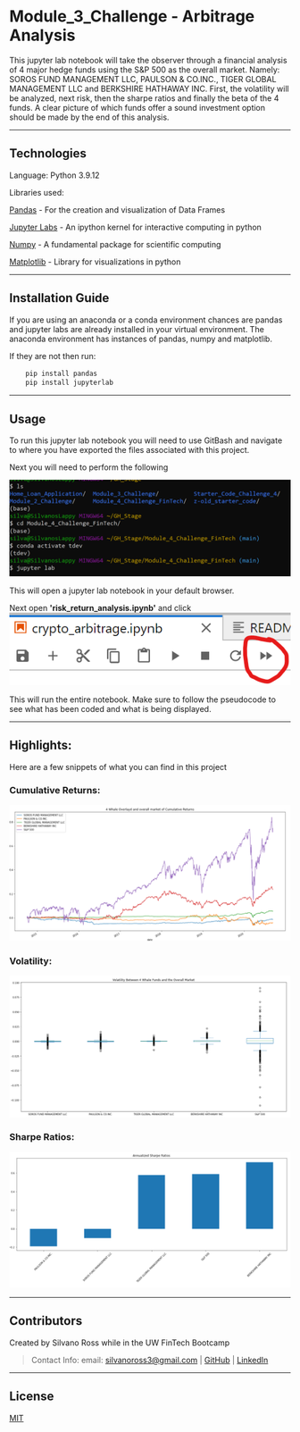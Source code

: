 # Module_3_Challenge - Arbitrage Analysis

This jupyter lab notebook will take the observer through a financial analysis of 4 major hedge funds using the S&P 500 as the overall market. Namely: SOROS FUND MANAGEMENT LLC, PAULSON & CO.INC., TIGER GLOBAL MANAGEMENT LLC and BERKSHIRE HATHAWAY INC. First, the volatility will be analyzed, next risk, then the sharpe ratios and finally the beta of the 4 funds. A clear picture of which funds offer a sound investment option should be made by the end of this analysis. 

---

## Technologies

Language: Python 3.9.12

Libraries used:

[Pandas](https://pandas.pydata.org/pandas-docs/stable/index.html) - For the creation and visualization of Data Frames

[Jupyter Labs](https://jupyter.org/) - An ipython kernel for interactive computing in python

[Numpy](https://numpy.org/doc/stable/) - A fundamental package for scientific computing

[Matplotlib](https://matplotlib.org/) - Library for visualizations in python

---

## Installation Guide

If you are using an anaconda or a conda environment chances are pandas and jupyter labs are already installed in your virtual environment. The anaconda environment has instances of pandas, numpy and matplotlib. 

If they are not then run:
```python
    pip install pandas
    pip install jupyterlab
```

---

## Usage

To run this jupyter lab notebook you will need to use GitBash and navigate to where you have exported the files associated with this project.

Next you will need to perform the following

![Activate](images/activate_lab.png)

This will open a jupyter lab notebook in your default browser. 

Next open **'risk_return_analysis.ipynb'** and click ![double_arrow](images/doube_arrow.png)

This will run the entire notebook. Make sure to follow the pseudocode to see what has been coded and what is being displayed. 

---

## Highlights:

Here are a few snippets of what you can find in this project

### Cumulative Returns:

![whale_overaly](images/whale_overlay.png)

### Volatility:

![volatility](images/volatility.png)

### Sharpe Ratios:

![sharpe_ratios](images/sharpe_ratios.png)

---

## Contributors

Created by Silvano Ross while in the UW FinTech Bootcamp
> Contact Info:
> email: silvanoross3@gmail.com |
> [GitHub](https://github.com/silvanoross) |
> [LinkedIn](https://www.linkedin.com/in/silvano-ross-b6a15a93/)

---

## License

[MIT](LICENSE)
